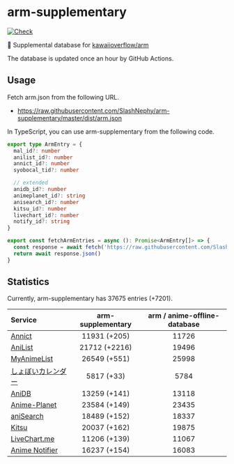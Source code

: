 # arm-supplementary

[![Check](https://github.com/SlashNephy/arm-supplementary/actions/workflows/check-node.yml/badge.svg)](https://github.com/SlashNephy/arm-supplementary/actions/workflows/check-node.yml)

💊 Supplemental database for [kawaiioverflow/arm](https://github.com/kawaiioverflow/arm)

The database is updated once an hour by GitHub Actions.

## Usage

Fetch arm.json from the following URL.

- https://raw.githubusercontent.com/SlashNephy/arm-supplementary/master/dist/arm.json

In TypeScript, you can use arm-supplementary from the following code.

```TypeScript
export type ArmEntry = {
  mal_id?: number
  anilist_id?: number
  annict_id?: number
  syobocal_tid?: number

  // extended
  anidb_id?: number
  animeplanet_id?: string
  anisearch_id?: number
  kitsu_id?: number
  livechart_id?: number
  notify_id?: string
}

export const fetchArmEntries = async (): Promise<ArmEntry[]> => {
  const response = await fetch('https://raw.githubusercontent.com/SlashNephy/arm-supplementary/master/dist/arm.json')
  return await response.json()
}
```

## Statistics

Currently, arm-supplementary has 37675 entries (+7201).

| Service                                     | arm-supplementary | arm / anime-offline-database |
| :------------------------------------------ | :---------------: | :--------------------------: |
| [Annict](https://annict.com)                |   11931 (+205)    |            11726             |
| [AniList](https://anilist.co)               |   21712 (+2216)   |            19496             |
| [MyAnimeList](https://myanimelist.net)      |   26549 (+551)    |            25998             |
| [しょぼいカレンダー](https://cal.syoboi.jp) |    5817 (+33)     |             5784             |
| [AniDB](https://anidb.net)                  |   13259 (+141)    |            13118             |
| [Anime-Planet](https://anime-planet.com)    |   23584 (+149)    |            23435             |
| [aniSearch](https://anisearch.com)          |   18489 (+152)    |            18337             |
| [Kitsu](https://kitsu.io)                   |   20037 (+162)    |            19875             |
| [LiveChart.me](https://livechart.me)        |   11206 (+139)    |            11067             |
| [Anime Notifier](https://notify.moe)        |   16237 (+154)    |            16083             |
